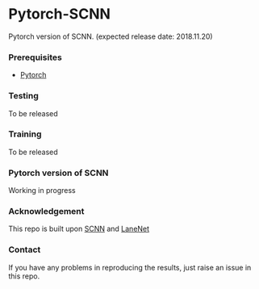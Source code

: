 # Pytorch-SCNN
Pytorch version of SCNN. (expected release date: 2018.11.20)

### Prerequisites
- [Pytorch](https://pytorch.org/)

### Testing
To be released

### Training
To be released

### Pytorch version of SCNN
Working in progress

### Acknowledgement
This repo is built upon [SCNN](https://github.com/XingangPan/SCNN) and [LaneNet](https://github.com/MaybeShewill-CV/lanenet-lane-detection)

### Contact
If you have any problems in reproducing the results, just raise an issue in this repo.
